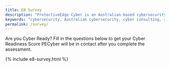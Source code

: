 ```yaml
---
title: E8 Survey
description: "ProtectiveEdge Cyber is an Australian-based cybersecurity consulting firm offering comprehensive services to state and local governments, and SMEs."
keywords: "cybersecurity, Australian cybersecurity, cyber consulting, state government cybersecurity, local government cybersecurity, SME cybersecurity, IRAP, ISM, essential 8, e8, ASD, compliance"
permalink: /survey/
---
```

Are you Cyber Ready? Fill in the questions below to get your Cyber Readiness Score
PECyber will be in contact after you complete the assessment.

{% include e8-survey.html %}
